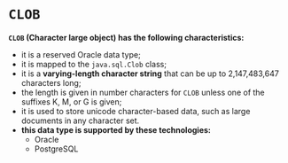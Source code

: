 # `CLOB`
**`CLOB` (Character large object) has the following characteristics:**
- it is a reserved Oracle data type;
- it is mapped to the `java.sql.Clob` class;
- it is a **varying-length character string** that can be up to 2,147,483,647 characters long;
- the length is given in number characters for `CLOB` unless one of the suffixes K, M, or G is given;
- it is used to store unicode character-based data, such as large documents in any character set.
- **this data type is supported by these technologies:**
    - Oracle
    - PostgreSQL